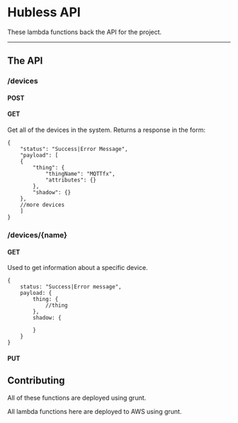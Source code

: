 # Hubless API

These lambda functions back the API for the project.

-----------

## The API

### /devices

#### POST



#### GET

Get all of the devices in the system. Returns a response in the form: 

````
{
    "status": "Success|Error Message", 
    "payload": [
    {
        "thing": {
            "thingName": "MQTTfx",
            "attributes": {}
        },
        "shadow": {}
    },
    //more devices
    ]
}
````

### /devices/{name}

#### GET

Used to get information about a specific device.

````
{
    status: "Success|Error message", 
    payload: {
        thing: {
            //thing
        },
        shadow: {

        }
    }
}
``````

#### PUT

## Contributing

All of these functions are deployed using grunt.

All lambda functions here are deployed to AWS using grunt. 

